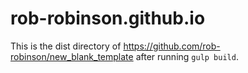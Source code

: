 # rob-robinson.github.io
This is the dist directory of https://github.com/rob-robinson/new_blank_template after running `gulp build`.
